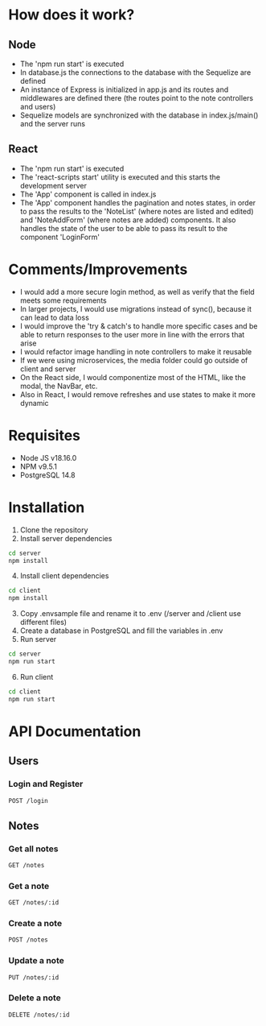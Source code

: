 # How does it work?
## Node
- The 'npm run start' is executed
- In database.js the connections to the database with the Sequelize are defined
- An instance of Express is initialized in app.js and its routes and middlewares are defined there (the routes point to the note controllers and users)
- Sequelize models are synchronized with the database in index.js/main() and the server runs

## React
- The 'npm run start' is executed
- The 'react-scripts start' utility is executed and this starts the development server
- The 'App' component is called in index.js
- The 'App' component handles the pagination and notes states, in order to pass the results to the 'NoteList' (where notes are listed and edited) and 'NoteAddForm' (where notes are added) components. It also handles the state of the user to be able to pass its result to the component 'LoginForm'

# Comments/Improvements
- I would add a more secure login method, as well as verify that the field meets some requirements
- In larger projects, I would use migrations instead of sync(), because it can lead to data loss
- I would improve the 'try & catch's to handle more specific cases and be able to return responses to the user more in line with the errors that arise
- I would refactor image handling in note controllers to make it reusable
- If we were using microservices, the media folder could go outside of client and server
- On the React side, I would componentize most of the HTML, like the modal, the NavBar, etc.
- Also in React, I would remove refreshes and use states to make it more dynamic

# Requisites
- Node JS v18.16.0
- NPM v9.5.1
- PostgreSQL 14.8

# Installation
1. Clone the repository
2. Install server dependencies
```bash
cd server
npm install
```
4. Install client dependencies
```bash
cd client
npm install
```
3. Copy .envsample file and rename it to .env (/server and /client use different files)
4. Create a database in PostgreSQL and fill the variables in .env
5. Run server
```bash
cd server
npm run start
```
6. Run client
```bash
cd client
npm run start
```

# API Documentation
## Users
### Login and Register
```bash
POST /login
```

## Notes
### Get all notes
```bash
GET /notes
```

### Get a note
```bash
GET /notes/:id
```

### Create a note
```bash
POST /notes
```

### Update a note
```bash
PUT /notes/:id
```

### Delete a note
```bash
DELETE /notes/:id
```
